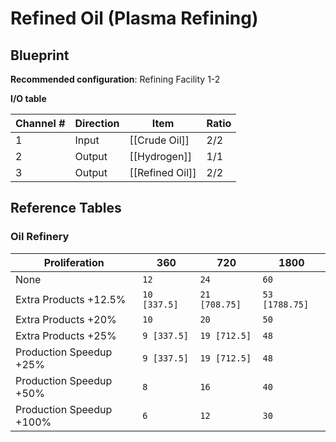 # Refined Oil (Plasma Refining)

## Blueprint

**Recommended configuration**: Refining Facility 1-2

**I/O table**

| Channel # | Direction | Item            | Ratio |
| --------- | --------- | --------------- | ----- |
| 1         | Input     | [[Crude Oil]]   | 2/2   |
| 2         | Output    | [[Hydrogen]]    | 1/1   |
| 3         | Output    | [[Refined Oil]] | 2/2   |

## Reference Tables

### Oil Refinery

| Proliferation            | 360          | 720           | 1800           |
| ------------------------ | ------------ | ------------- | -------------- |
| None                     | `12`         | `24`          | `60`           |
| Extra Products +12.5%    | `10 [337.5]` | `21 [708.75]` | `53 [1788.75]` |
| Extra Products +20%      | `10`         | `20`          | `50`           |
| Extra Products +25%      | `9 [337.5]`  | `19 [712.5]`  | `48`           |
| Production Speedup +25%  | `9 [337.5]`  | `19 [712.5]`  | `48`           |
| Production Speedup +50%  | `8`          | `16`          | `40`           |
| Production Speedup +100% | `6`          | `12`          | `30`           |

